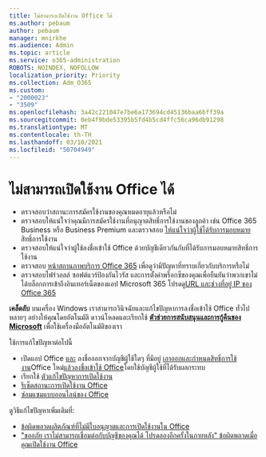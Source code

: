 ```yaml
---
title: ไม่สามารถเปิดใช้งาน Office ได้
ms.author: pebaum
author: pebaum
manager: mnirkhe
ms.audience: Admin
ms.topic: article
ms.service: o365-administration
ROBOTS: NOINDEX, NOFOLLOW
localization_priority: Priority
ms.collection: Adm_O365
ms.custom:
- "2000023"
- "3509"
ms.openlocfilehash: 3a42c221047e7be6a173694cd45136baa6bff39a
ms.sourcegitcommit: 0eb4f9bde53395b5fd4b5cd4ffc56ca96db91298
ms.translationtype: MT
ms.contentlocale: th-TH
ms.lasthandoff: 03/10/2021
ms.locfileid: "50704949"
---
```

# <a name="unable-to-activate-office"></a>ไม่สามารถเปิดใช้งาน Office ได้

- ตรวจสอบว่าสถานะการสมัครใช้งานของคุณหมดอายุแล้วหรือไม่
- ตรวจสอบให้แน่ใจว่าคุณมีการสมัครใช้งานที่อนุญาตสิทธิ์การใช้งานของลูกค้า เช่น Office 365 Business หรือ Business Premium และตรวจสอบ [ให้แน่ใจว่าผู้ใช้ได้รับการมอบหมาย](https://docs.microsoft.com/microsoft-365/admin/manage/assign-licenses-to-users?view=o365-worldwide)สิทธิ์การใช้งาน
- ตรวจสอบให้แน่ใจว่าผู้ใช้ลงชื่อเข้าใช้ Office ด้วยบัญชีเดียวกันกับที่ได้รับการมอบหมายสิทธิ์การใช้งาน
- ตรวจสอบ [หน้าสถานภาพบริการ Office 365](https://docs.microsoft.com/office365/enterprise/view-service-health) เพื่อดูว่ามีปัญหาที่ทราบเกี่ยวกับบริการหรือไม่
- ตรวจสอบไฟร์วอลล์ ซอฟต์แวร์ป้องกันไวรัส และการตั้งค่าพร็อกซีของคุณเพื่อยืนยันว่าพวกเขาไม่ได้บล็อกการเข้าถึงอินเทอร์เน็ตของแอป Microsoft 365 โปรดดู[URL และช่วงที่อยู่ IP ของ Office 365](https://docs.microsoft.com/office365/enterprise/urls-and-ip-address-ranges "URL และช่วงที่อยู่ IP ของ Office 365")

**เคล็ดลับ** บนเครื่อง Windows เราสามารถวินิจฉัยและแก้ไขปัญหาการลงชื่อเข้าใช้ Office ทั่วไปหลายๆ อย่างให้คุณโดยอัตโนมัติ ดาวน์โหลดและเรียกใช้  **[ตัวช่วยการสนับสนุนและการกู้คืนของ Microsoft](https://aka.ms/SaRA-OfficeSignInScenario)** เพื่อใช้เครื่องมืออัตโนมัติของเรา

ใช้การแก้ไขปัญหาต่อไปนี้

- เปิดแอป Office [และ](https://support.office.com/article/5a20dc11-47e9-4b6f-945d-478cb6d92071) ลงชื่อออกจากบัญชีผู้ใช้ใดๆ ที่มีอยู่ [เอาออก](https://docs.microsoft.com/microsoft-365/admin/manage/remove-licenses-from-users)[และกําหนดสิทธิ์การใช้งาน](https://docs.microsoft.com/microsoft-365/admin/manage/assign-licenses-to-users)Office ใหม่[แล้วลงชื่อเข้าใช้ Office](https://support.office.com/article/628ea040-f265-49de-b986-be09c3ebf8a9)โดยใช้บัญชีผู้ใช้ที่ได้รับผลกระทบ
- เรียกใช้ [ตัวแก้ไขปัญหาการเปิดใช้งาน](https://aka.ms/SARA-OfficeActivation-Alchemy)
- [รีเซ็ตสถานะการเปิดใช้งาน Office](https://docs.microsoft.com/office365/troubleshoot/activation/reset-office-365-proplus-activation-state "รีเซ็ตสถานะการเปิดใช้งาน Office")
- [ซ่อมแซมแบบออนไลน์ของ Office](https://support.office.com/Article/7821d4b6-7c1d-4205-aa0e-a6b40c5bb88b?wt.mc_id=Alchemy_ClientDIA)

ดูวิธีแก้ไขปัญหาเพิ่มเติมที่:  

- [ข้อผิดพลาดผลิตภัณฑ์ที่ไม่มีใบอนุญาตและการเปิดใช้งานใน Office](https://support.office.com/Article/0d23d3c0-c19c-4b2f-9845-5344fedc4380?wt.mc_id=Alchemy_ClientDIA)
- ["ขออภัย เราไม่สามารถเชื่อมต่อกับบัญชีของคุณได้ โปรดลองอีกครั้งในภายหลัง" ข้อผิดพลาดเมื่อคุณเปิดใช้งาน Office](https://docs.microsoft.com/office/troubleshoot/activation-installation/issue-when-activate-office-from-office-365)